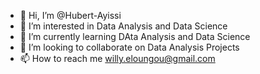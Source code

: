 - 👋 Hi, I’m @Hubert-Ayissi
- 👀 I’m interested in Data Analysis and Data Science
- 🌱 I’m currently learning DAta Analysis and Data Science
- 💞️ I’m looking to collaborate on Data Analysis Projects
- 📫 How to reach me willy.eloungou@gmail.com

<!---
Hubert-Ayissi/Hubert-Ayissi is a ✨ special ✨ repository because its `README.md` (this file) appears on your GitHub profile.
You can click the Preview link to take a look at your changes.
--->
